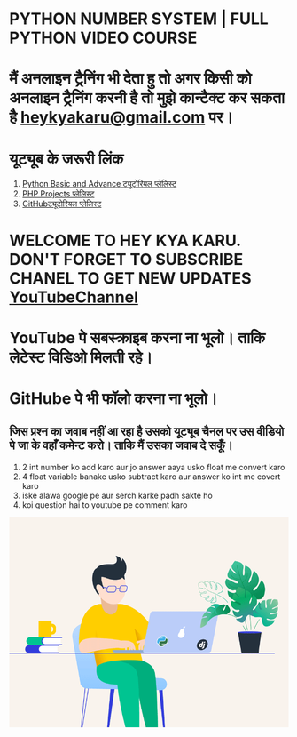 # PYTHON NUMBER SYSTEM | FULL PYTHON VIDEO COURSE

# मैं अनलाइन ट्रैनिंग भी देता हु तो अगर किसी को अनलाइन ट्रैनिंग करनी है तो मुझे कान्टैक्ट कर सकता है heykyakaru@gmail.com पर।

# यूट्यूब के जरूरी लिंक 
1. [Python Basic and Advance ट्यूटोरियल प्लेलिस्ट](https://www.youtube.com/playlist?list=PLK6wiPavf7QikS9PMYrGZXz1HlE1KZLD3)
2. [PHP Projects प्लेलिस्ट](https://www.youtube.com/playlist?list=PLK6wiPavf7QiEj6IPc3lkjz1wR4w9RM6B)
3. [GitHubट्यूटोरियल प्लेलिस्ट](https://www.youtube.com/watch?v=LUyVs2MTlTM&list=PLK6wiPavf7Qjydpc5v-hdIoqCx2V19pHP)


# WELCOME TO HEY KYA KARU. DON'T FORGET TO SUBSCRIBE CHANEL TO GET NEW UPDATES [YouTubeChannel](https://www.youtube.com/channel/UCphs2JfmIClR62wbyf76HDg/featured?view_as=subscriber)

# YouTube पे सबस्क्राइब करना ना भूलो।  ताकि लेटेस्ट विडिओ मिलती रहे। 
# GitHube पे भी फॉलो करना ना भूलो। 

## जिस प्रश्न का जवाब नहीं आ रहा है उसको यूट्यूब चैनल पर उस वीडियो पे जा के वहाँ कमेन्ट करो। ताकि मैं उसका जवाब दे सकूँ।

1. 2 int number ko add karo aur jo answer aaya usko float me convert karo
2. 4 float variable banake usko subtract karo aur answer ko int me covert karo
3. iske alawa google pe aur serch karke padh sakte ho
4. koi question hai to youtube pe comment karo

![hey kya karu python training](https://github.com/heysushil/python_basic_and_advance_with_excercise/blob/master/other/python-training-with-example.gif)
